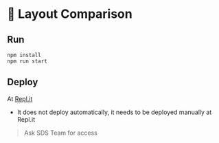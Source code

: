 # 📸 Layout Comparison

## Run

```
npm install
npm run start
```

## Deploy

At [Repl.it](https://replit.com/@aestudio/hack-2023-pic-and-go)

- It does not deploy automatically, it needs to be deployed manually at Repl.it

> Ask SDS Team for access
